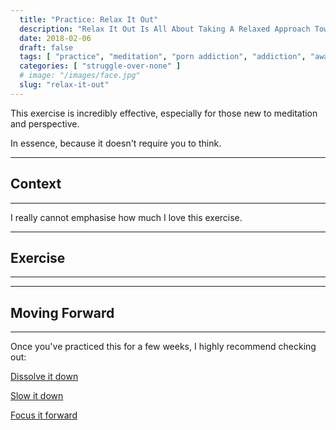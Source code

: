 ```yaml
---
  title: "Practice: Relax It Out"
  description: "Relax It Out Is All About Taking A Relaxed Approach Towards Dealing With Life. It Is An Incredibly Effective Way To Dissolve Our Feelings And Emotions."
  date: 2018-02-06
  draft: false
  tags: [ "practice", "meditation", "porn addiction", "addiction", "awareness", "awareness exercises", "perspective", "nofap", "neverfap", "neverfap deluxe" ]
  categories: [ "struggle-over-none" ]
  # image: "/images/face.jpg"
  slug: "relax-it-out"
---
```


This exercise is incredibly effective, especially for those new to meditation and perspective.

In essence, because it doesn't require you to think.

<hr />

## Context

<hr />

I really cannot emphasise how much I love this exercise.


<hr />

## Exercise

<hr />


<hr />

## Moving Forward

<hr />

Once you've practiced this for a few weeks, I highly recommend checking out: 

<a class="link" href="/articles/dissolve-it-down">Dissolve it down</a>

<a class="link" href="/articles/slow-it-down">Slow it down</a>

<a class="link" href="/articles/focus-it-forward">Focus it forward</a>

<!-- 
## Additional Resources  -->

<!-- maybe link to other  -->

